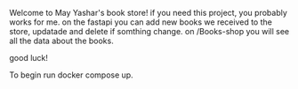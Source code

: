 Welcome to May Yashar's book store!
if you need this project, you probably works for me.
on the fastapi you can add new books we received to the store, updatade and delete if somthing change.
on /Books-shop you will see all the data about the books.

good luck!



To begin run docker compose up.
